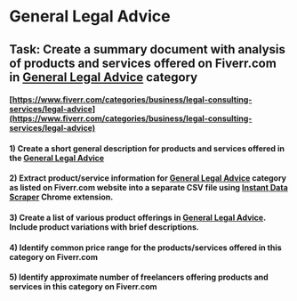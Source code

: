 # General Legal Advice
## Task: Create a summary document with analysis of products and services offered on Fiverr.com in [General Legal Advice](https://www.fiverr.com/categories/business/legal-consulting-services/legal-advice) category
#### [https://www.fiverr.com/categories/business/legal-consulting-services/legal-advice](https://www.fiverr.com/categories/business/legal-consulting-services/legal-advice)
#### 1) Create a short general description for products and services offered in the [General Legal Advice](https://www.fiverr.com/categories/business/legal-consulting-services/legal-advice)
#### 2) Extract product/service information for [General Legal Advice](https://www.fiverr.com/categories/business/legal-consulting-services/legal-advice) category as listed on Fiverr.com website into a separate CSV file using [Instant Data Scraper](https://chrome.google.com/webstore/detail/instant-data-scraper/ofaokhiedipichpaobibbnahnkdoiiah) Chrome extension.
#### 3) Create a list of various product offerings in [General Legal Advice](https://www.fiverr.com/categories/business/legal-consulting-services/legal-advice). Include product variations with brief descriptions.
#### 4) Identify common price range for the products/services offered in this category on Fiverr.com
#### 5) Identify approximate number of freelancers offering products and services in this category on Fiverr.com

